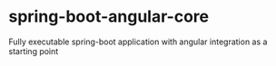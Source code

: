 # spring-boot-angular-core
Fully executable spring-boot application with angular integration as a starting point
